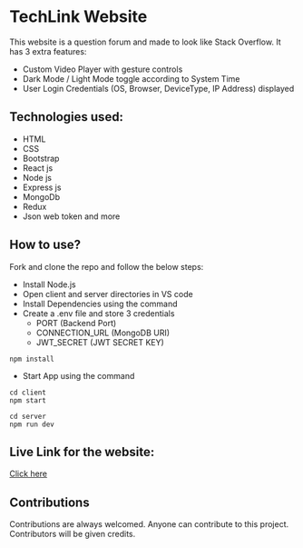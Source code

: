# TechLink Website

This website is a question forum and made to look like Stack Overflow.
It has 3 extra features:
- Custom Video Player with gesture controls
- Dark  Mode / Light Mode toggle according to System Time
- User Login Credentials (OS, Browser, DeviceType, IP Address) displayed


## Technologies used:

- HTML
- CSS
- Bootstrap
- React js
- Node js
- Express js
- MongoDb
- Redux
- Json web token and more

## How to use?

Fork and clone the repo and follow the below steps:

- Install Node.js
- Open client and server directories in VS code
- Install Dependencies using the command
- Create a .env file and store 3 credentials
    - PORT (Backend Port)
    - CONNECTION_URL (MongoDB URI)
    - JWT_SECRET (JWT SECRET KEY)

```
npm install
```

- Start App using the command

```
cd client
npm start
```
```
cd server
npm run dev
```

## Live Link for the website:

[Click here](https://stackoverflow-xi.vercel.app/)

## Contributions

Contributions are always welcomed. Anyone can contribute to this project. Contributors will be given credits.


